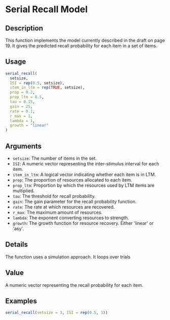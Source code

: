 # Serial Recall Model

## Description

This function implements the model currently described in the draft on page 19.
It gives the predicted recall probability for each item in a set of items.

## Usage

```r
serial_recall(
  setsize,
  ISI = rep(0.5, setsize),
  item_in_ltm = rep(TRUE, setsize),
  prop = 0.2,
  prop_ltm = 0.5,
  tau = 0.15,
  gain = 25,
  rate = 0.1,
  r_max = 1,
  lambda = 1,
  growth = "linear"
)
```

## Arguments

* `setsize`: The number of items in the set.
* `ISI`: A numeric vector representing the inter-stimulus interval for each item.
* `item_in_ltm`: A logical vector indicating whether each item is in LTM.
* `prop`: The proportion of resources allocated to each item.
* `prop_ltm`: Proportion by which the resources used by LTM items are multiplied.
* `tau`: The threshold for recall probability.
* `gain`: The gain parameter for the recall probability function.
* `rate`: The rate at which resources are recovered.
* `r_max`: The maximum amount of resources.
* `lambda`: The exponent converting resources to strength.
* `growth`: The growth function for resource recovery. Either 'linear' or 'asy'.

## Details

The function uses a simulation approach. It loops over trials

## Value

A numeric vector representing the recall probability for each item.

## Examples

```r
serial_recall(setsize = 3, ISI = rep(0.5, 3))
```



